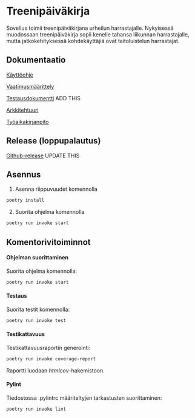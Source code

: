# Treenipäiväkirja

Sovellus toimii treenipäiväkirjana urheilun harrastajalle. Nykyisessä muodossaan treenipäiväkirja sopii kenelle tahansa liikunnan harrastajalle, mutta jatkokehityksessä kohdekäyttäjiä ovat taitoluistelun harrastajat.

## Dokumentaatio

[Käyttöohje](./dokumentaatio/kayttoohje.md)

[Vaatimusmäärittely](./dokumentaatio/vaatimusmaarittely.md)

[Testausdokumentti]() ADD THIS

[Arkkitehtuuri](./dokumentaatio/arkkitehtuuri.md)

[Työaikakirjanpito](./dokumentaatio/tuntikirjanpito.md)

## Release (loppupalautus)

[Github-release](https://github.com/Ronttikasa/treenipaivakirja/releases/tag/viikko6) UPDATE THIS

## Asennus

1. Asenna riippuvuudet komennolla

```bash
poetry install
```

2. Suorita ohjelma komennolla

```bash
poetry run invoke start
```

## Komentorivitoiminnot

#### Ohjelman suorittaminen

Suorita ohjelma komennolla:

```bash
poetry run invoke start
```

#### Testaus

Suorita testit komennolla:

```bash
poetry run invoke test
```

#### Testikattavuus

Testikattavuusraportin generointi:

```bash
poetry run invoke coverage-report
```

Raportti luodaan *htmlcov*-hakemistoon.

#### Pylint

Tiedostossa .pylintrc määriteltyjen tarkastusten suorittaminen:

``` bash
poetry run invoke lint
```
